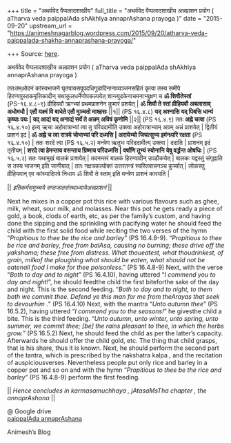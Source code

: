 +++
title = "अथर्ववेद पैप्पलादशाखीय"
full_title = "अथर्ववेद पैप्पलादशाखीय अन्नप्राशन प्रयोग ( aTharva veda paippalAda shAkhIya annaprAshana prayoga )"
date = "2015-09-20"
upstream_url = "https://animeshnagarblog.wordpress.com/2015/09/20/atharva-veda-paippalada-shakha-annaprashana-prayoga/"

+++
Source: [here](https://animeshnagarblog.wordpress.com/2015/09/20/atharva-veda-paippalada-shakha-annaprashana-prayoga/).

अथर्ववेद पैप्पलादशाखीय अन्नप्राशन प्रयोग ( aTharva veda paippalAda shAkhIya annaprAshana prayoga )

ततःतम्ओदनं कांस्यभाजने घृतपायसपूपदधिगुडादिनानाव्यञ्जनसहितं कृत्वा
तस्य समीपे हिरण्यपुस्तकमृत्तिकादीन् यथाकुलधर्मेणोपकल्पयेत्
शान्त्युदकेनाचमनाभ्युक्षण च **ॐ शिवौतेस्तां** (PS-१६.४.८-९)
व्रीहियवौ ऋग्भ्यां प्रथमप्राशनेन कुमारं प्रशयेत् \| **ॐ शिवौ ते
स्तां व्रीहियवौ अबलासाव् अधोमधौ \| एतौ यक्ष्मं वि बाधेते एतौ
मुञ्चतो माश्हसः**  \|\|१\|\| (PS १६.४.८) **यद् अश्नासि यद्
पिबसि धान्यं कृष्याः पयः \| यद् आद्यं यद् अनाद्यं सर्वं ते
अन्नम् अविषं कृणोमि** \|\|२\|\| (PS १६.४.९) ततः **अह्ने चत्वा**
(PS १६.४.१०) इत्य् ऋचा अहोरात्राभ्यां त्वा तु परिददामीति उक्त्वा
अहोरात्राभ्याम् अग्रम् अन्नं प्राशयेत् \|  द्वितीयं प्राशनं इदं
\| **ॐ अह्ने च त्वा रात्रये चोभाभ्यां परि दध्मसि \|
अरायेभ्यो जिघत्सुभ्य इमंनःपरि रक्षता** (PS १६.४.१०) \| ततः 
शरदे त्वा (PS १६.५.२) मन्त्रेण ऋतुभः परिददामीत्य् उक्त्वा \|
ददाति \| प्राशनम् इदं तृतीयम् \| **शरदे त्वा हेमन्ताय वसन्ताय
ग्रिष्माय परिदध्मसि \| वर्षाणि तुभ्यं स्योनानि येषु वर्द्धन्त
ओषधिः** \| (PS १६.५.२) ततः यथामुखं बालकं प्राशयेत् \| तदनन्तरं
बालकं हिरण्यादीन् उपढौकयेत् \| बालकः  यद्वस्तुं संगृह्नाति स
तस्य भाजनम् इति जानीयात् \| ततः नक्षत्रकल्पोक्तं उत्तरतन्त्रं
स्वस्तिवाचनञ्च कुर्य्यात् \| लोकस्तु व्रीहियवान् एव कांस्यादिपत्रे
निधाय ॐ शिवौ ते स्ताम् इति मन्त्रेण प्राशनं कारयति \|

\|\| *इतिकर्मसमुच्चये सप्तजातसंस्थाध्यायेअन्नप्राशनं* \|\|

Next he mixes in a copper pot this rice with various flavours
such as ghee, milk, wheat, sour milk, and molasses. Near this
pot he gets ready a piece of gold, a book, clods of earth,
etc, as per the family’s custom, and having done the sipping
and the sprinkling with pacifying water he should feed the
child with the first solid food while reciting the two verses
of the hymn “*Propitious to thee be the rice and barley*” (PS
16.4.8-9). “*Propitious to thee be rice and barley, free from
balAsa, causing no burning; these drive off the yakshama;
these free from distress. What thoueatest, what thoudrinkest,
of grain, milkof the ploughing what should be eaten, what
should not be eatenall food I make for thee poisonless*.”
(PS 16.4.8-9) Next, with the verse “*Both to day and to
night*” (PS 16.4.10), having uttered “*I commend you to day
and night!*”, he should feedthe child the first biteforthe
sake of the day and night. This is the second feeding. “*Both
to day and to night, to them both we commit thee. Defend ye
this man for me from theArayas that seek to devourhim .*”
(PS 16.4.10) Next, with the mantra “*Unto autumn thee*” (PS
16.5.2), having uttered “*I commend you to the seasons!*” he
givesthe child a bite. This is the third feeding. “*Unto
autumn, unto winter, unto spring, unto summer, we commit thee;
\[be\] the rains pleasant to thee, in which the herbs grow.*”
(PS 16.5.2) Next, he should feed the child as per the
latter’s capacity. Afterwards he should offer the child gold,
etc. The thing that child grasps, that is his share, thus it
is known. Next, he should perform the second part of the
tantra, which is prescribed by the nakshatra kalpa , and the
recitation of auspiciousverses. Nevertheless people put only
rice and barley in a copper pot and so on and with the hymn
“*Propitious to thee be the rice and barley*” (PS 16.4.8-9)
perform the first feeding.

\|\| *Hence concludes in karmasamuchhaya , jAtasaMsTha chapter , the
annaprAshana* \|\|

@ Google drive  
[paippalAda
annaprAshana](https://drive.google.com/file/d/0BzGkPbsc9rohR3o5QWlJT3FzeTQ/view?usp=docslist_api)

Animesh’s Blog

